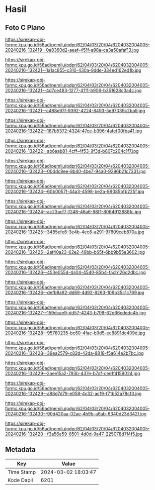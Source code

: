 # Hasil

## Foto C Plano

https://sirekap-obj-formc.kpu.go.id/56ad/pemilu/pdpr/62/04/03/20/04/6204032004005-20240216-132419--0a8360d2-aeaf-451f-a98a-ca3a50afaf13.jpg

https://sirekap-obj-formc.kpu.go.id/56ad/pemilu/pdpr/62/04/03/20/04/6204032004005-20240216-132421--1a1ac855-c310-430a-9dde-334ed162ed1b.jpg

https://sirekap-obj-formc.kpu.go.id/56ad/pemilu/pdpr/62/04/03/20/04/6204032004005-20240216-132421--4d7ce483-1277-4111-b906-b351628c3a4c.jpg

https://sirekap-obj-formc.kpu.go.id/56ad/pemilu/pdpr/62/04/03/20/04/6204032004005-20240216-132421--c488e97f-9392-4224-8493-5e97039c2ba9.jpg

https://sirekap-obj-formc.kpu.go.id/56ad/pemilu/pdpr/62/04/03/20/04/6204032004005-20240216-132422--187b5372-4324-47ce-b396-4afef00fba41.jpg

https://sirekap-obj-formc.kpu.go.id/56ad/pemilu/pdpr/62/04/03/20/04/6204032004005-20240216-132422--ab6aab81-4cff-4f53-9f3d-b807c204c1f7.jpg

https://sirekap-obj-formc.kpu.go.id/56ad/pemilu/pdpr/62/04/03/20/04/6204032004005-20240216-132423--00ddc8ee-8b40-4be7-94a0-9296b21c7331.jpg

https://sirekap-obj-formc.kpu.go.id/56ad/pemilu/pdpr/62/04/03/20/04/6204032004005-20240216-132424--60b0057f-44a3-4598-be2a-89085bfb225f.jpg

https://sirekap-obj-formc.kpu.go.id/56ad/pemilu/pdpr/62/04/03/20/04/6204032004005-20240216-132424--ac23acf7-f248-46a6-98f1-8064912888fc.jpg

https://sirekap-obj-formc.kpu.go.id/56ad/pemilu/pdpr/62/04/03/20/04/6204032004005-20240216-132425--3485efe6-3e4b-4ec8-a291-97609ceb870a.jpg

https://sirekap-obj-formc.kpu.go.id/56ad/pemilu/pdpr/62/04/03/20/04/6204032004005-20240216-132425--2af40a23-62e2-49bb-b65f-6bb9b55a3602.jpg

https://sirekap-obj-formc.kpu.go.id/56ad/pemilu/pdpr/62/04/03/20/04/6204032004005-20240216-132426--453e0554-4a04-4540-85b4-facb126d2dbc.jpg

https://sirekap-obj-formc.kpu.go.id/56ad/pemilu/pdpr/62/04/03/20/04/6204032004005-20240216-132426--defb8a92-dd69-4d92-8263-109b35c1c769.jpg

https://sirekap-obj-formc.kpu.go.id/56ad/pemilu/pdpr/62/04/03/20/04/6204032004005-20240216-132427--159dcae9-dd57-4243-b798-62d66cdedc4b.jpg

https://sirekap-obj-formc.kpu.go.id/56ad/pemilu/pdpr/62/04/03/20/04/6204032004005-20240216-132428--95760235-bc60-4fac-b9d5-ec8891dc409d.jpg

https://sirekap-obj-formc.kpu.go.id/56ad/pemilu/pdpr/62/04/03/20/04/6204032004005-20240216-132428--39ea2579-c82d-42da-8818-f5a614e2b7bc.jpg

https://sirekap-obj-formc.kpu.go.id/56ad/pemilu/pdpr/62/04/03/20/04/6204032004005-20240216-132429--2aee15a2-793b-437e-b7df-cee1f4159024.jpg

https://sirekap-obj-formc.kpu.go.id/56ad/pemilu/pdpr/62/04/03/20/04/6204032004005-20240216-132429--a88d7d79-e058-4c32-acf9-f71b52a78cf3.jpg

https://sirekap-obj-formc.kpu.go.id/56ad/pemilu/pdpr/62/04/03/20/04/6204032004005-20240216-132430--90d420aa-02ae-4b9b-a6ab-6340d23d342f.jpg

https://sirekap-obj-formc.kpu.go.id/56ad/pemilu/pdpr/62/04/03/20/04/6204032004005-20240216-132420--f3a56e59-8501-4d0d-9a47-225078d7f4f5.jpg


## Metadata

| Key        | Value               |
| ---------- | ------------------- |
| Time Stamp | 2024-03-02 18:03:47 |
| Kode Dapil | 6201                |



